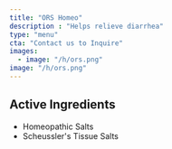 ```yaml
---
title: "ORS Homeo"
description : "Helps relieve diarrhea"
type: "menu"
cta: "Contact us to Inquire"
images:
  - image: "/h/ors.png"
image: "/h/ors.png"
---
```



## Active Ingredients

- Homeopathic Salts
- Scheussler's Tissue Salts


